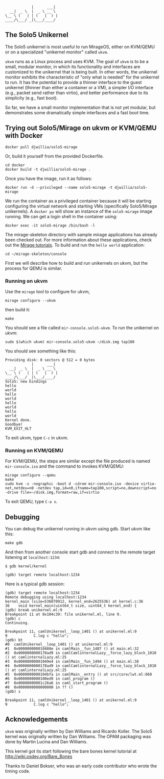                 |      ___|  
      __|  _ \  |  _ \ __ \  
    \__ \ (   | | (   |  ) | 
    ____/\___/ _|\___/____/  

The Solo5 Unikernel
-------------------

The Solo5 unikernel is most useful to run MirageOS, either on KVM/QEMU
or on a specialized "unikernel monitor" called `ukvm`.  

`ukvm` runs as a Linux process and uses KVM.  The goal of `ukvm` is to
be a small, modular monitor, in which its functionality and interfaces
are customized to the unikernel that is being built.  In other words,
the unikernel monitor exhibits the characteristic of "only what is
needed" for the unikernel to run.  It has the potential to provide a
thinner interface to the guest unikernel (thinner than either a
container or a VM), a simpler I/O interface (e.g., packet send rather
than virtio), and better performance due to its simplicity (e.g., fast
boot).

So far, we have a small monitor implementation that is not yet
modular, but demonstrates some dramatically simple interfaces and a
fast boot time.

Trying out Solo5/Mirage on ukvm or KVM/QEMU with Docker
-------------------------------------------------------

    docker pull djwillia/solo5-mirage

Or, build it yourself from the provided Dockerfile.  

    cd docker
    docker build -t djwillia/solo5-mirage .

Once you have the image, run it as follows:

    docker run -d --privileged --name solo5-mirage -t djwillia/solo5-mirage

We run the container as a privileged container because it will be
starting configuring the virtual network and starting VMs
(specifically Solo5/Mirage unikernels).  A `docker ps` will show an
instance of the `solo5-mirage` image running.  We can get a login
shell in the container using:

    docker exec -it solo5-mirage /bin/bash -l

The mirage-skeleton directory with sample mirage applications has
already been checked out.  For more information about these
applications, check out the [Mirage tutorials](https://mirage.io/wiki/hello-world). To build and run the `hello world` application:

    cd ~/mirage-skeleton/console

First we will describe how to build and run unikernels on ukvm, but
the process for QEMU is similar.

### Running on ukvm

Use the `mirage` tool to configure for ukvm, 

    mirage configure --ukvm

then build it:

    make

You should see a file called `mir-console.solo5-ukvm`. To run the
unikernel on ukvm:

    sudo $(which ukvm) mir-console.solo5-ukvm ~/disk.img tap100

You should see something like this:

    Providing disk: 0 sectors @ 512 = 0 bytes
                |      ___|
      __|  _ \  |  _ \ __ \
    \__ \ (   | | (   |  ) |
    ____/\___/ _|\___/____/
    Solo5: new bindings
    hello
    world
    hello
    world
    hello
    world
    hello
    world
    Kernel done.
    Goodbye!
    KVM_EXIT_HLT

To exit ukvm, type `C-c` in ukvm.

### Running on KVM/QEMU

For KVM/QEMU, the steps are similar except the file produced is named
`mir-console.iso` and the command to invokes KVM/QEMU:

    mirage configure --qemu
    make
    sudo kvm -s -nographic -boot d -cdrom mir-console.iso -device virtio-net,netdev=n0 -netdev tap,id=n0,ifname=tap100,script=no,downscript=no -drive file=~/disk.img,format=raw,if=virtio

To exit QEMU, type `C-a x`.

Debugging
---------

You can debug the unikernel running in ukvm using gdb. Start
ukvm like this:

    make gdb

And then from another console start gdb and connect to the remote target
listening at `localhost:1234`:

    $ gdb kernel/kernel

    (gdb) target remote localhost:1234

Here is a typical gdb session:

    (gdb) target remote localhost:1234
    Remote debugging using localhost:1234
    kernel_main (size=536870912, kernel_end=2625536) at kernel.c:36
    36    void kernel_main(uint64_t size, uint64_t kernel_end) {
    (gdb) break unikernel.ml:9
    Breakpoint 11 at 0x104c39: file unikernel.ml, line 9.
    (gdb) c
    Continuing.

    Breakpoint 11, camlUnikernel__loop_1401 () at unikernel.ml:9
    9            C.log c "hello";
    (gdb) bt
    #0  camlUnikernel__loop_1401 () at unikernel.ml:9
    #1  0x000000000010480e in camlMain__fun_1487 () at main.ml:32
    #2  0x0000000000178ad9 in camlCamlinternalLazy__force_lazy_block_1010 () at camlinternalLazy.ml:25
    #3  0x00000000001049e4 in camlMain__fun_1494 () at main.ml:38
    #4  0x0000000000178ad9 in camlCamlinternalLazy__force_lazy_block_1010 () at camlinternalLazy.ml:25
    #5  0x0000000000104bfa in camlMain__entry () at src/core/lwt.ml:660
    #6  0x0000000000100ed9 in caml_program ()
    #7  0x00000000001c26a6 in caml_start_program ()
    #8  0x0000000000000000 in ?? ()
    (gdb) s

    Breakpoint 11, camlUnikernel__loop_1401 () at unikernel.ml:9
    9            C.log c "hello";

Acknowledgements
----------------

`ukvm` was originally written by Dan Williams and Ricardo Koller.  The
Solo5 kernel was originally written by Dan Williams.  The OPAM
packaging was done by Martin Lucina and Dan Williams.

This kernel got its start following the bare bones kernel tutorial at
<http://wiki.osdev.org/Bare_Bones>

Thanks to Daniel Bokser, who was an early code contributor who wrote
the timing code.
